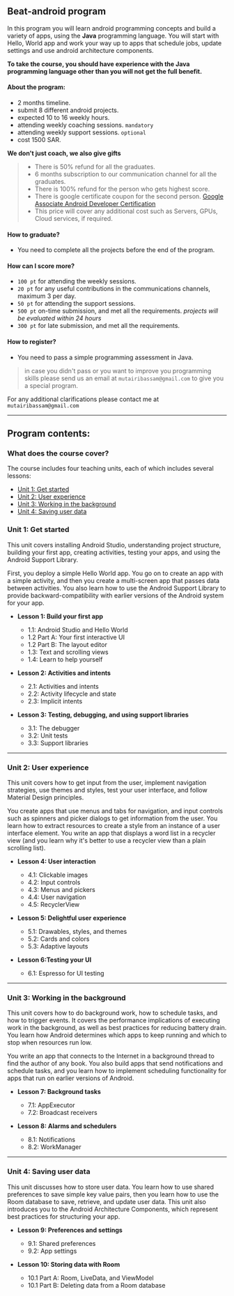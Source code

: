 ## Beat-android program

In this program you will learn android programming concepts and build a variety of apps, using the **Java** programming language. You will start with Hello, World app and work your way up to apps that schedule jobs, update settings and use android architecture components.

**To take the course, you should have experience with the Java programming language other than you will not get the full benefit.**

#### About the program:
- 2 months timeline.
- submit 8 different android projects.
- expected 10 to 16 weekly hours.
- attending weekly coaching sessions. `mandatory`
- attending weekly support sessions. `optional`
- cost 1500 SAR.

**We don't just coach, we also give gifts**
> - There is 50% refund for all the graduates.
> - 6 months subscription to our communication channel for all the graduates.
> - There is 100% refund for the person who gets highest score.
> - There is google certificate coupon for the second person. [Google Associate Android Developer Certification](https://developers.google.com/certification/associate-android-developer)
> - This price will cover any additional cost such as Servers, GPUs, Cloud services, if required.


#### How to graduate?
- You need to complete all the projects before the end of the program.

#### How can I score more?
- `100 pt` for attending the weekly sessions.
- `20 pt` for any useful contributions in the communications channels, maximum 3 per day.
- `50 pt` for attending the support sessions.
- `500 pt` on-time submission, and met all the requirements. *projects will be evaluated within 24 hours*
- `300 pt` for late submission, and met all the requirements.

#### How to register?
- You need to pass a simple programming assessment in Java.

> in case you didn't pass or you want to improve you programming skills please send us an email at `mutairibassam@gmail.com` to give you a special program.

For any additional clarifications please contact me at `mutairibassam@gmail.com`

---
## Program contents:
### What does the course cover?

The course includes four teaching units, each of which includes several lessons:

- [Unit 1: Get started](#get-started)
- [Unit 2: User experience](#user-experience)
- [Unit 3: Working in the background](#working-in-the-background)
- [Unit 4: Saving user data](#saving-user-data)

### Unit 1: Get started

This unit covers installing Android Studio, understanding project structure, building your first app, creating activities, testing your apps, and using the Android Support Library.

First, you deploy a simple Hello World app. You go on to create an app with a simple activity, and then you create a multi-screen app that passes data between activities. You also learn how to use the Android Support Library to provide backward-compatibility with earlier versions of the Android system for your app.

+ **Lesson 1: Build your first app**

    + 1.1: Android Studio and Hello World
    + 1.2 Part A: Your first interactive UI
    + 1.2 Part B: The layout editor
    + 1.3: Text and scrolling views
    + 1.4: Learn to help yourself


+ **Lesson 2: Activities and intents**

    + 2.1: Activities and intents
    + 2.2: Activity lifecycle and state
    + 2.3: Implicit intents


+ **Lesson 3: Testing, debugging, and using support libraries**

    + 3.1: The debugger
    + 3.2: Unit tests
    + 3.3: Support libraries

---

### Unit 2: User experience

This unit covers how to get input from the user, implement navigation strategies, use themes and styles, test your user interface, and follow Material Design principles.

You create apps that use menus and tabs for navigation, and input controls such as spinners and picker dialogs to get information from the user. You learn how to extract resources to create a style from an instance of a user interface element. You write an app that displays a word list in a recycler view (and you learn why it's better to use a recycler view than a plain scrolling list).


+ **Lesson 4: User interaction**

    + 4.1: Clickable images
    + 4.2: Input controls
    + 4.3: Menus and pickers
    + 4.4: User navigation
    + 4.5: RecyclerView


+ **Lesson 5: Delightful user experience**

    + 5.1: Drawables, styles, and themes
    + 5.2: Cards and colors
    + 5.3: Adaptive layouts


+ **Lesson 6:Testing your UI**

    + 6.1: Espresso for UI testing

---

### Unit 3: Working in the background

This unit covers how to do background work, how to schedule tasks, and how to trigger events. It covers the performance implications of executing work in the background, as well as best practices for reducing battery drain. You learn how Android determines which apps to keep running and which to stop when resources run low.

You write an app that connects to the Internet in a background thread to find the author of any book. You also build apps that send notifications and schedule tasks, and you learn how to implement scheduling functionality for apps that run on earlier versions of Android.

+ **Lesson 7: Background tasks**

    + 7.1: AppExecutor
    + 7.2: Broadcast receivers


+ **Lesson 8: Alarms and schedulers**

    + 8.1: Notifications
    + 8.2: WorkManager

---

### Unit 4: Saving user data

This unit discusses how to store user data. You learn how to use shared preferences to save simple key value pairs, then you learn how to use the Room database to save, retrieve, and update user data. This unit also introduces you to the Android Architecture Components, which represent best practices for structuring your app.

+ **Lesson 9: Preferences and settings**

    + 9.1: Shared preferences
    + 9.2: App settings


+ **Lesson 10: Storing data with Room**

    + 10.1 Part A: Room, LiveData, and ViewModel
    + 10.1 Part B: Deleting data from a Room database
